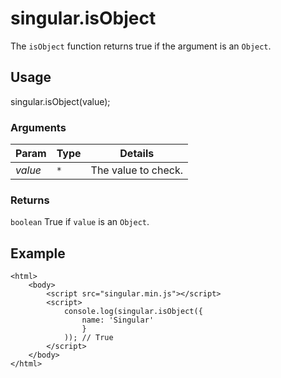 # singular.isObject

The `isObject` function returns true if the argument is an `Object`.

## Usage

singular.isObject(value);

### Arguments

| Param | Type | Details |
| ----- | ---- | ------- |
| _value_ | `*` | The value to check. |

### Returns

`boolean` True if `value` is an `Object`.

## Example

	<html>
		<body>
			<script src="singular.min.js"></script>
			<script>
				console.log(singular.isObject({
					name: 'Singular'
					}
				)); // True
			</script>
		</body>
	</html>
